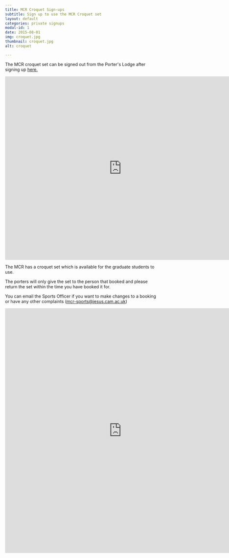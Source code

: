 ```yaml
---
title: MCR Croquet Sign-ups
subtitle: Sign up to use the MCR Croquet set
layout: default
categories: private signups
modal-id: 1
date: 2015-08-01
img: croquet.jpg
thumbnail: croquet.jpg
alt: croquet

---
```


The MCR croquet set can be signed out from the Porter's Lodge after signing up <a href="https://docs.google.com/spreadsheets/d/1VH6p8TJ7fBJd0zsq2FdIza6y7u7nUIF0dRGzhFmizAM/edit?usp=sharing" target='_blank'>here.</a>

<p><iframe src="https://www.google.com/calendar/embed?showTitle=0&amp;showPrint=0&amp;showTabs=0&amp;showCalendars=0&amp;showTz=0&amp;height=600&amp;wkst=1&amp;bgcolor=%23FFFFFF&amp;src=c6h722ivgh7jr9a3o1i25si2a0%40group.calendar.google.com&amp;color=%232952A3&amp;ctz=Europe%2FLondon" style=" border-width:0 " width="760" height="600" frameborder="0" scrolling="no"></iframe></p>

The MCR has a croquet set which is available for the graduate students to use.

The porters will only give the set to the person that booked and please return the set within the time you have booked it for.

You can email the Sports Officer if you want to make changes to a booking or have any other complaints (mcr-sports@jesus.cam.ac.uk)

<p><iframe src="https://docs.google.com/forms/d/e/1FAIpQLSd-2B2LRkwy-hiEgBChLSak2xazXJ8FuoTwvTqsvxyI2zn2Jg/viewform" width="760" height="800" frameborder="0" marginheight="0" marginwidth="0">Loading&#8230;</iframe></p>
